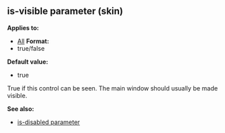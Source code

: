 ## is-visible parameter (skin)

<!-- -->
**Applies to:**
+   [All](/ref/%7Bskin%7D/control.md) <!-- -->
**Format:**
+   true/false
<!-- -->
**Default value:**
+   true


True if this control can be seen. The main window should
usually be made visible.

**See also:**
+   [is-disabled parameter](/ref/%7Bskin%7D/param/is-disabled.md) 